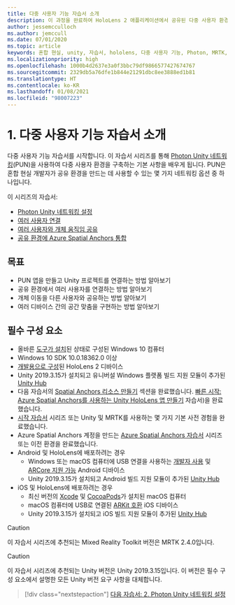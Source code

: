 ```yaml
---
title: 다중 사용자 기능 자습서 소개
description: 이 과정을 완료하여 HoloLens 2 애플리케이션에서 공유된 다중 사용자 환경을 구현하는 방법을 알아봅니다.
author: jessemcculloch
ms.author: jemccull
ms.date: 07/01/2020
ms.topic: article
keywords: 혼합 현실, unity, 자습서, hololens, 다중 사용자 기능, Photon, MRTK, mixed reality toolkit, UWP, Azure spatial anchors
ms.localizationpriority: high
ms.openlocfilehash: 1000b4d2637e3a0f3bbc79df9866577427674767
ms.sourcegitcommit: 2329db5a76dfe1b844e21291dbc8ee3888ed1b81
ms.translationtype: HT
ms.contentlocale: ko-KR
ms.lasthandoff: 01/08/2021
ms.locfileid: "98007223"
---
```

# <a name="1-introduction-to-the-multi-user-capabilities-tutorials"></a>1. 다중 사용자 기능 자습서 소개

다중 사용자 기능 자습서를 시작합니다. 이 자습서 시리즈를 통해 <a href="https://www.photonengine.com/PUN" target="_blank">Photon Unity 네트워킹</a>(PUN)을 사용하여 다중 사용자 환경을 구축하는 기본 사항을 배우게 됩니다. PUN은 혼합 현실 개발자가 공유 환경을 만드는 데 사용할 수 있는 몇 가지 네트워킹 옵션 중 하나입니다.

이 시리즈의 자습서:

* [Photon Unity 네트워킹 설정](mr-learning-sharing-02.md)
* [여러 사용자 연결](mr-learning-sharing-03.md)
* [여러 사용자와 개체 움직임 공유](mr-learning-sharing-04.md)
* [공유 환경에 Azure Spatial Anchors 통합](mr-learning-sharing-05.md)

## <a name="objectives"></a>목표

* PUN 앱을 만들고 Unity 프로젝트를 연결하는 방법 알아보기
* 공유 환경에서 여러 사용자를 연결하는 방법 알아보기
* 개체 이동을 다른 사용자와 공유하는 방법 알아보기
* 여러 디바이스 간의 공간 맞춤을 구현하는 방법 알아보기

## <a name="prerequisites"></a>필수 구성 요소

* 올바른 [도구가 설치](../../install-the-tools.md)된 상태로 구성된 Windows 10 컴퓨터
* Windows 10 SDK 10.0.18362.0 이상
* [개발용으로 구성](../../platform-capabilities-and-apis/using-visual-studio.md#enabling-developer-mode)된 HoloLens 2 디바이스
* Unity 2019.3.15가 설치되고 유니버설 Windows 플랫폼 빌드 지원 모듈이 추가된 <a href="https://docs.unity3d.com/Manual/GettingStartedInstallingHub.html" target="_blank">Unity Hub</a>
* 다음 자습서의 [Spatial Anchors 리소스 만들기](https://docs.microsoft.com/azure/spatial-anchors/quickstarts/get-started-unity-hololens#create-a-spatial-anchors-resource) 섹션을 완료했습니다. [빠른 시작: Azure Spatial Anchors를 사용하는 Unity HoloLens 앱 만들기](https://docs.microsoft.com/azure/spatial-anchors/quickstarts/get-started-unity-hololens) 자습서)을 완료했습니다.
* [시작 자습서](mr-learning-base-01.md) 시리즈 또는 Unity 및 MRTK를 사용하는 몇 가지 기본 사전 경험을 완료했습니다.
* Azure Spatial Anchors 계정을 만드는 [Azure Spatial Anchors 자습서](mr-learning-asa-01.md) 시리즈 또는 이전 환경을 완료했습니다.
* Android 및 HoloLens에 배포하려는 경우
  * Windows 또는 macOS 컴퓨터에 USB 연결을 사용하는 <a href="https://developer.android.com/studio/debug/dev-options" target="_blank">개발자 사용</a> 및 <a href="https://developers.google.com/ar/discover/supported-devices" target="_blank">ARCore 지원 가능</a> Android 디바이스
  * Unity 2019.3.15가 설치되고 Android 빌드 지원 모듈이 추가된 <a href="https://docs.unity3d.com/Manual/GettingStartedInstallingHub.html" target="_blank">Unity Hub</a>
* iOS 및 HoloLens에 배포하려는 경우
  * 최신 버전의 <a href="https://geo.itunes.apple.com/us/app/xcode/id497799835?mt=12" target="_blank">Xcode</a> 및 <a href="https://cocoapods.org" target="_blank">CocoaPods</a>가 설치된 macOS 컴퓨터
  * macOS 컴퓨터에 USB로 연결된 <a href="https://developer.apple.com/documentation/arkit/verifying_device_support_and_user_permission" target="_blank">ARKit 호환</a> iOS 디바이스
  * Unity 2019.3.15가 설치되고 iOS 빌드 지원 모듈이 추가된 <a href="https://docs.unity3d.com/Manual/GettingStartedInstallingHub.html" target="_blank">Unity Hub</a>

> [!CAUTION]
> 이 자습서 시리즈에 추천되는 Mixed Reality Toolkit 버전은 MRTK 2.4.0입니다.

> [!CAUTION]
> 이 자습서 시리즈에 추천되는 Unity 버전은 Unity 2019.3.15입니다. 이 버전은 필수 구성 요소에서 설명한 모든 Unity 버전 요구 사항을 대체합니다.

> [!div class="nextstepaction"]
> [다음 자습서: 2. Photon Unity 네트워킹 설정](mr-learning-sharing-02.md)
